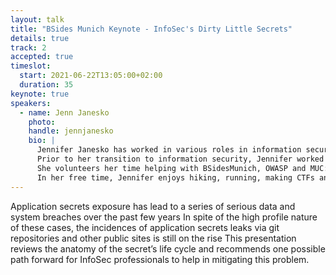 ```yaml
---
layout: talk
title: "BSides Munich Keynote - InfoSec's Dirty Little Secrets"
details: true
track: 2
accepted: true
timeslot:
  start: 2021-06-22T13:05:00+02:00
  duration: 35
keynote: true
speakers: 
  - name: Jenn Janesko
    photo: 
    handle: jennjanesko
    bio: |
      Jennifer Janesko has worked in various roles in information security for over 8 years - from penetration testing, to securing critical infrastructures, to teaching security design hygiene for software engineers.
      Prior to her transition to information security, Jennifer worked for over 15 years in IT as a developer and leader in the areas of education, telecommunications and semiconductors.
      She volunteers her time helping with BSidesMunich, OWASP and MUC:SEC.
      In her free time, Jennifer enjoys hiking, running, making CTFs and building (smart) things.
---
```


<!-- empty //-->

Application secrets exposure has lead to a series of serious data and system breaches over the past few years
In spite of the high profile nature of these cases, the incidences of application secrets leaks via git repositories and other public sites is still on the rise
This presentation reviews the anatomy of the secret’s life cycle and recommends one possible path forward for InfoSec professionals to help in mitigating this problem.

